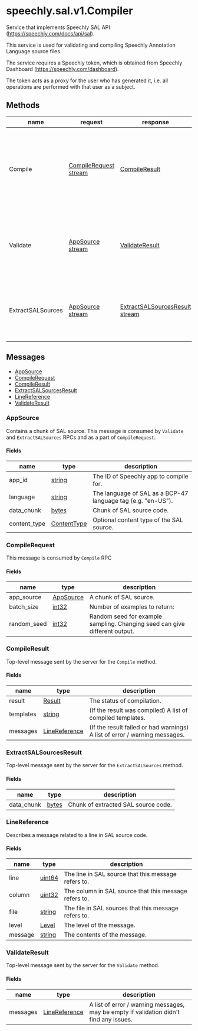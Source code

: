 
<a name="speechly.sal.v1.Compiler"></a>
# speechly.sal.v1.Compiler

Service that implements Speechly SAL API (https://speechly.com/docs/api/sal).

This service is used for validating and compiling Speechly Annotation Language source files.

The service requires a Speechly token, which is obtained from Speechly Dashboard (https://speechly.com/dashboard).

The token acts as a proxy for the user who has generated it,
i.e. all operations are performed with that user as a subject.

## Methods

| name | request | response | description |
| ---- | ------- | -------- | ----------- |
| Compile | [CompileRequest stream](#speechly.sal.v1.CompileRequest) | [CompileResult](#speechly.sal.v1.CompileResult) | Compiles the SAL source and returns compiled templates and / or any compilation errors and warnings. |
| Validate | [AppSource stream](#speechly.sal.v1.AppSource) | [ValidateResult](#speechly.sal.v1.ValidateResult) | Validates the SAL source and returns compilation notices / warnings and errors, if any. |
| ExtractSALSources | [AppSource stream](#speechly.sal.v1.AppSource) | [ExtractSALSourcesResult stream](#speechly.sal.v1.ExtractSALSourcesResult) | Extracts raw, not compiled SAL templates from the SAL source. |

## Messages

- [AppSource](#speechly.sal.v1.AppSource)
- [CompileRequest](#speechly.sal.v1.CompileRequest)
- [CompileResult](#speechly.sal.v1.CompileResult)
- [ExtractSALSourcesResult](#speechly.sal.v1.ExtractSALSourcesResult)
- [LineReference](#speechly.sal.v1.LineReference)
- [ValidateResult](#speechly.sal.v1.ValidateResult)


<a name="speechly.sal.v1.AppSource"></a>
### AppSource

Contains a chunk of SAL source.
This message is consumed by `Validate` and `ExtractSALSources` RPCs and as a part of `CompileRequest`.

#### Fields

| name | type | description |
| ---- | ---- | ----------- |
| app_id | [string](#string) | The ID of Speechly app to compile for. |
| language | [string](#string) | The language of SAL as a BCP-47 language tag (e.g. "en-US"). |
| data_chunk | [bytes](#bytes) | Chunk of SAL source code. |
| content_type | [ContentType](#speechly.sal.v1.AppSource.ContentType) | Optional content type of the SAL source. |


<a name="speechly.sal.v1.CompileRequest"></a>
### CompileRequest

This message is consumed by `Compile` RPC

#### Fields

| name | type | description |
| ---- | ---- | ----------- |
| app_source | [AppSource](#speechly.sal.v1.AppSource) | A chunk of SAL source. |
| batch_size | [int32](#int32) | Number of examples to return: |
| random_seed | [int32](#int32) | Random seed for example sampling. Changing seed can give different output. |


<a name="speechly.sal.v1.CompileResult"></a>
### CompileResult

Top-level message sent by the server for the `Compile` method.

#### Fields

| name | type | description |
| ---- | ---- | ----------- |
| result | [Result](#speechly.sal.v1.CompileResult.Result) | The status of compilation. |
| templates | [string](#string) | (If the result was compiled) A list of compiled templates. |
| messages | [LineReference](#speechly.sal.v1.LineReference) | (If the result failed or had warnings) A list of error / warning messages. |


<a name="speechly.sal.v1.ExtractSALSourcesResult"></a>
### ExtractSALSourcesResult

Top-level message sent by the server for the `ExtractSALSources` method.

#### Fields

| name | type | description |
| ---- | ---- | ----------- |
| data_chunk | [bytes](#bytes) | Chunk of extracted SAL source code. |


<a name="speechly.sal.v1.LineReference"></a>
### LineReference

Describes a message related to a line in SAL source code.

#### Fields

| name | type | description |
| ---- | ---- | ----------- |
| line | [uint64](#uint64) | The line in SAL source that this message refers to. |
| column | [uint32](#uint32) | The column in SAL source that this message refers to. |
| file | [string](#string) | The file in SAL sources that this message refers to. |
| level | [Level](#speechly.sal.v1.LineReference.Level) | The level of the message. |
| message | [string](#string) | The contents of the message. |


<a name="speechly.sal.v1.ValidateResult"></a>
### ValidateResult

Top-level message sent by the server for the `Validate` method.

#### Fields

| name | type | description |
| ---- | ---- | ----------- |
| messages | [LineReference](#speechly.sal.v1.LineReference) | A list of error / warning messages, may be empty if validation didn't find any issues. |


